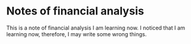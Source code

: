 # Notes of financial analysis
This is a note of financial analysis I am learning now.
I noticed that I am learning now, therefore, I may write some wrong things.